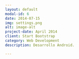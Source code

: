 ```yaml
---
layout: default
modal-id: 6
date: 2014-07-15
img: settings.png
alt: image-alt
project-date: April 2014
client: Start Bootstrap
category: Web Development
description: Desarrollo Android.

---
```

